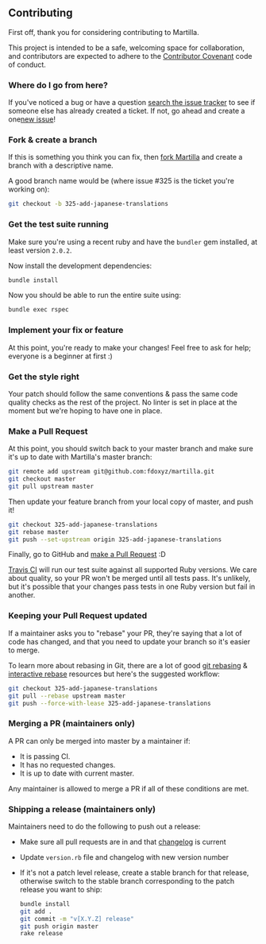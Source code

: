 ## Contributing

First off, thank you for considering contributing to Martilla.

This project is intended to be a safe, welcoming space for collaboration, and contributors are expected to adhere to the [Contributor Covenant](http://contributor-covenant.org) code of conduct.

### Where do I go from here?

If you've noticed a bug or have a question [search the issue tracker](https://github.com/fdoxyz/martilla/issues?q=) to see if someone else has already created a ticket. If not, go ahead and create a one[new issue](https://github.com/fdoxyz/martilla/issues/new/choose)!

### Fork & create a branch

If this is something you think you can fix, then [fork Martilla](https://help.github.com/articles/fork-a-repo) and create a branch with a descriptive name.

A good branch name would be (where issue #325 is the ticket you're working on):

```sh
git checkout -b 325-add-japanese-translations
```

### Get the test suite running

Make sure you're using a recent ruby and have the `bundler` gem installed, at least version `2.0.2`.

Now install the development dependencies:

```sh
bundle install
```

Now you should be able to run the entire suite using:

```sh
bundle exec rspec
```

### Implement your fix or feature

At this point, you're ready to make your changes! Feel free to ask for help; everyone is a beginner at first :)

### Get the style right

Your patch should follow the same conventions & pass the same code quality checks as the rest of the project. No linter is set in place at the moment but we're hoping to have one in place.

### Make a Pull Request

At this point, you should switch back to your master branch and make sure it's up to date with Martilla's master branch:

```sh
git remote add upstream git@github.com:fdoxyz/martilla.git
git checkout master
git pull upstream master
```

Then update your feature branch from your local copy of master, and push it!

```sh
git checkout 325-add-japanese-translations
git rebase master
git push --set-upstream origin 325-add-japanese-translations
```

Finally, go to GitHub and [make a Pull Request](https://help.github.com/articles/creating-a-pull-request) :D

[Travis CI](https://travis-ci.org/) will run our test suite against all supported Ruby versions. We care about quality, so your PR won't be merged until all tests pass. It's unlikely, but it's possible that your changes pass tests in one Ruby version but fail in another.

### Keeping your Pull Request updated

If a maintainer asks you to "rebase" your PR, they're saying that a lot of code has changed, and that you need to update your branch so it's easier to merge.

To learn more about rebasing in Git, there are a lot of good [git rebasing](http://git-scm.com/book/en/Git-Branching-Rebasing) & [interactive rebase](https://help.github.com/articles/interactive-rebase) resources but here's the suggested workflow:

```sh
git checkout 325-add-japanese-translations
git pull --rebase upstream master
git push --force-with-lease 325-add-japanese-translations
```

### Merging a PR (maintainers only)

A PR can only be merged into master by a maintainer if:

* It is passing CI.
* It has no requested changes.
* It is up to date with current master.

Any maintainer is allowed to merge a PR if all of these conditions are met.

### Shipping a release (maintainers only)

Maintainers need to do the following to push out a release:

* Make sure all pull requests are in and that [changelog](https://github.com/fdoxyz/martilla/blob/master/CHANGELOG.md) is current
* Update `version.rb` file and changelog with new version number
* If it's not a patch level release, create a stable branch for that release, otherwise switch to the stable branch corresponding to the patch release you want to ship:

  ```sh
  bundle install
  git add .
  git commit -m "v[X.Y.Z] release"
  git push origin master
  rake release
  ```
